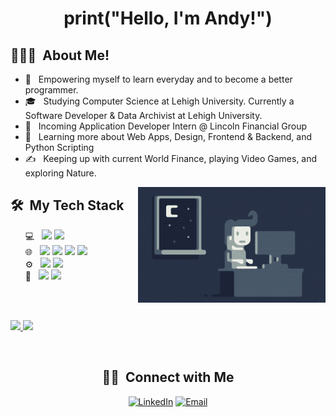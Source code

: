 <!-- <img src="https://raw.githubusercontent.com/AVS1508/AVS1508/master/assets/Aditya%20Vikram%20Singh%20Banner.png"> -->

<h1 align="center"> print("Hello, I'm Andy!")</h1>

<h2> 👨🏻‍💻 &nbsp;About Me! </h2>

- 🤔 &nbsp; Empowering myself to learn everyday and to become a better programmer.
- 🎓 &nbsp; Studying Computer Science at Lehigh University. Currently a Software Developer & Data Archivist at Lehigh University.
- 💼 &nbsp; Incoming Application Developer Intern @ Lincoln Financial Group 
- 🌱 &nbsp; Learning more about Web Apps, Design, Frontend & Backend, and Python Scripting
- ✍️ &nbsp; Keeping up with current World Finance, playing Video Games, and exploring Nature.

<img alt="Night Coding" src="https://raw.githubusercontent.com/AVS1508/AVS1508/master/assets/Night-Coding.gif" align="right"/>

<h2> 🛠 &nbsp;My Tech Stack</h2>

<ul>
  💻 &nbsp; <img src="https://img.shields.io/badge/-Python-333333?style=flat&logo=python"> <img src="https://img.shields.io/badge/-Java-333333?style=flat&logo=Java&logoColor=007396">
  <br>
  🌐 &nbsp; <img src="https://img.shields.io/badge/-HTML5-333333?style=flat&logo=HTML5"> <img src="https://img.shields.io/badge/-CSS-333333?style=flat&logo=CSS3&logoColor=1572B6"> <img src="https://img.shields.io/badge/-JavaScript-333333?style=flat&logo=javascript"> <img src="https://img.shields.io/badge/-Node.js-333333?style=flat&logo=node.js">
  <br>
  ⚙️ &nbsp; <img src="https://img.shields.io/badge/-Git-333333?style=flat&logo=git"> <img src="https://img.shields.io/badge/-GitHub-333333?style=flat&logo=github">
  <br>
  🔧 &nbsp; <img src="https://img.shields.io/badge/-Visual%20Studio%20Code-333333?style=flat&logo=visual-studio-code&logoColor=007ACC"> <img src="https://img.shields.io/badge/-RStudio-333333?style=flat&logo=rstudio">
</ul>

<br>
<br>

<p>
  <a href="https://github.com/andy-1au">
    <img height="180em" src="https://github-readme-stats-eight-theta.vercel.app/api?username=andy-1au&show_icons=true&theme=algolia&include_all_commits=true&count_private=true"/>
    <img height="180em" src="https://github-readme-stats-eight-theta.vercel.app/api/top-langs/?username=andy-1au&layout=compact&langs_count=8&theme=algolia"/>
  </a>
</p>

<br/>

<h2 align="center"> 🤝🏻 &nbsp;Connect with Me </h2>

<p align="center">
  <a href="https://www.linkedin.com/in/andy-1au/"><img alt="LinkedIn" src="https://img.shields.io/badge/LinkedIn-Andy%20Lau-blue?style=flat-square&logo=linkedin"></a>
  <a href="mailto:andyolau88@gmail.com"><img alt="Email" src="https://img.shields.io/badge/Email-andyolau888@gmail.com-blue?style=flat-square&logo=gmail"></a>
</p>

<!---
andy-1au/andy-1au is a ✨ special ✨ repository because its `README.md` (this file) appears on your GitHub profile.
You can click the Preview link to take a look at your changes.
--->
